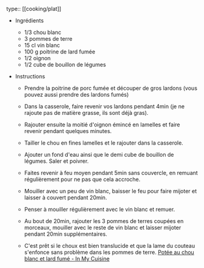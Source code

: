 type:: [[cooking/plat]]

- Ingrédients
  *   1/3 chou blanc
  *   3 pommes de terre
  *   15 cl vin blanc
  *   100 g poitrine de lard fumée
  *   1/2 oignon
  *   1/2 cube de bouillon de légumes
- Instructions
  
  *   Prendre la poitrine de porc fumée et découper de gros lardons (vous pouvez aussi prendre des lardons fumés)
      
  *   Dans la casserole, faire revenir vos lardons pendant 4min (je ne rajoute pas de matière grasse, ils sont déjà gras).
      
  *   Rajouter ensuite la moitié d'oignon émincé en lamelles et faire revenir pendant quelques minutes.
      
  *   Tailler le chou en fines lamelles et le rajouter dans la casserole.
      
  *   Ajouter un fond d'eau ainsi que le demi cube de bouillon de légumes. Saler et poivrer.
      
  *   Faites revenir à feu moyen pendant 5min sans couvercle, en remuant régulièrement pour ne pas que cela accroche.
      
  *   Mouiller avec un peu de vin blanc, baisser le feu pour faire mijoter et laisser à couvert pendant 20min.
      
  *   Penser à mouiller régulièrement avec le vin blanc et remuer.
      
  *   Au bout de 20min, rajouter les 3 pommes de terres coupées en morceaux, mouiller avec le reste de vin blanc et laisser mijoter pendant 20min supplémentaires.
      
  *   C'est prêt si le choux est bien translucide et que la lame du couteau s'enfonce sans problème dans les pommes de terre.
   [Potée au chou blanc et lard fumé - In My Cuisine](https://in-my-cuisine.com/potee-au-chou-blanc-et-lard-fume/)